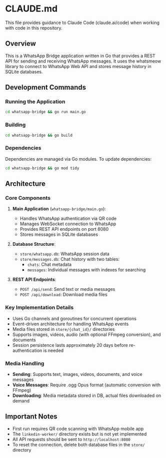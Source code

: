 # CLAUDE.md

This file provides guidance to Claude Code (claude.ai/code) when working with code in this repository.

## Overview

This is a WhatsApp Bridge application written in Go that provides a REST API for sending and receiving WhatsApp messages. It uses the whatsmeow library to connect to WhatsApp Web API and stores message history in SQLite databases.

## Development Commands

### Running the Application
```bash
cd whatsapp-bridge && go run main.go
```

### Building
```bash
cd whatsapp-bridge && go build
```

### Dependencies
Dependencies are managed via Go modules. To update dependencies:
```bash
cd whatsapp-bridge && go mod tidy
```

## Architecture

### Core Components

1. **Main Application** (`whatsapp-bridge/main.go`): 
   - Handles WhatsApp authentication via QR code
   - Manages WebSocket connection to WhatsApp
   - Provides REST API endpoints on port 8080
   - Stores messages in SQLite databases

2. **Database Structure**:
   - `store/whatsapp.db`: WhatsApp session data
   - `store/messages.db`: Chat history with two tables:
     - `chats`: Chat metadata
     - `messages`: Individual messages with indexes for searching

3. **REST API Endpoints**:
   - `POST /api/send`: Send text or media messages
   - `POST /api/download`: Download media files

### Key Implementation Details

- Uses Go channels and goroutines for concurrent operations
- Event-driven architecture for handling WhatsApp events
- Media files stored in `store/{chat_id}/` directories
- Supports images, videos, audio (with optional FFmpeg conversion), and documents
- Session persistence lasts approximately 20 days before re-authentication is needed

### Media Handling

- **Sending**: Supports text, images, videos, documents, and voice messages
- **Voice Messages**: Require .ogg Opus format (automatic conversion with FFmpeg)
- **Downloading**: Media metadata stored in DB, actual files downloaded on demand

## Important Notes

- First run requires QR code scanning with WhatsApp mobile app
- The `linkedin-worker/` directory exists but is not yet implemented
- All API requests should be sent to `http://localhost:8080`
- To reset the connection, delete both database files in the `store/` directory